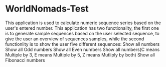 # WorldNomads-Test
This application is used to calculate numeric sequence series based on the user's entered number.
This application has two functionality, the first one is to generate sample sequences based on the user selected sequence,
to give the user an overview of sequences samples,
while the second functionlity is to show the user five different sequences:
Show all numbers
Show all Odd numbers
Show all Even numbers
Show all numbers(C means Multiple by 3, E means Multiple by 5, Z means Mutliply by both)
Show all Fibonacci numbers
